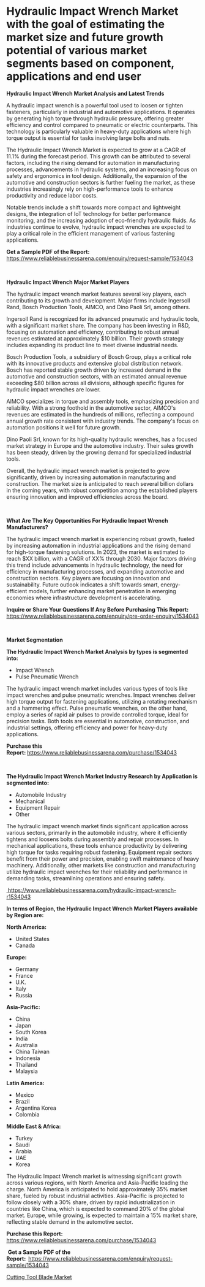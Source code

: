 <p><h1>Hydraulic Impact Wrench Market with the goal of estimating the market size and future growth potential of various market segments based on component, applications and end user</h1></p><p><strong>Hydraulic Impact Wrench Market Analysis and Latest Trends</strong></p>
<p><p>A hydraulic impact wrench is a powerful tool used to loosen or tighten fasteners, particularly in industrial and automotive applications. It operates by generating high torque through hydraulic pressure, offering greater efficiency and control compared to pneumatic or electric counterparts. This technology is particularly valuable in heavy-duty applications where high torque output is essential for tasks involving large bolts and nuts.</p><p>The Hydraulic Impact Wrench Market is expected to grow at a CAGR of 11.1% during the forecast period. This growth can be attributed to several factors, including the rising demand for automation in manufacturing processes, advancements in hydraulic systems, and an increasing focus on safety and ergonomics in tool design. Additionally, the expansion of the automotive and construction sectors is further fueling the market, as these industries increasingly rely on high-performance tools to enhance productivity and reduce labor costs. </p><p>Notable trends include a shift towards more compact and lightweight designs, the integration of IoT technology for better performance monitoring, and the increasing adoption of eco-friendly hydraulic fluids. As industries continue to evolve, hydraulic impact wrenches are expected to play a critical role in the efficient management of various fastening applications.</p></p>
<p><strong>Get a Sample PDF of the Report:&nbsp;</strong> <a href="https://www.reliablebusinessarena.com/enquiry/request-sample/1534043?utm_campaign=2527&utm_medium=2&utm_source=Github&utm_content=ia&utm_term=08042025&utm_id=hydraulic-impact-wrench">https://www.reliablebusinessarena.com/enquiry/request-sample/1534043</a></p>
<p>&nbsp;</p>
<p><strong>Hydraulic Impact Wrench Major Market Players</strong></p>
<p><p>The hydraulic impact wrench market features several key players, each contributing to its growth and development. Major firms include Ingersoll Rand, Bosch Production Tools, AIMCO, and Dino Paoli Srl, among others.</p><p>Ingersoll Rand is recognized for its advanced pneumatic and hydraulic tools, with a significant market share. The company has been investing in R&D, focusing on automation and efficiency, contributing to robust annual revenues estimated at approximately $10 billion. Their growth strategy includes expanding its product line to meet diverse industrial needs.</p><p>Bosch Production Tools, a subsidiary of Bosch Group, plays a critical role with its innovative products and extensive global distribution network. Bosch has reported stable growth driven by increased demand in the automotive and construction sectors, with an estimated annual revenue exceeding $80 billion across all divisions, although specific figures for hydraulic impact wrenches are lower.</p><p>AIMCO specializes in torque and assembly tools, emphasizing precision and reliability. With a strong foothold in the automotive sector, AIMCO's revenues are estimated in the hundreds of millions, reflecting a compound annual growth rate consistent with industry trends. The company's focus on automation positions it well for future growth.</p><p>Dino Paoli Srl, known for its high-quality hydraulic wrenches, has a focused market strategy in Europe and the automotive industry. Their sales growth has been steady, driven by the growing demand for specialized industrial tools.</p><p>Overall, the hydraulic impact wrench market is projected to grow significantly, driven by increasing automation in manufacturing and construction. The market size is anticipated to reach several billion dollars in the coming years, with robust competition among the established players ensuring innovation and improved efficiencies across the board.</p></p>
<p>&nbsp;</p>
<p><strong>What Are The Key Opportunities For Hydraulic Impact Wrench Manufacturers?</strong></p>
<p><p>The hydraulic impact wrench market is experiencing robust growth, fueled by increasing automation in industrial applications and the rising demand for high-torque fastening solutions. In 2023, the market is estimated to reach $XX billion, with a CAGR of XX% through 2030. Major factors driving this trend include advancements in hydraulic technology, the need for efficiency in manufacturing processes, and expanding automotive and construction sectors. Key players are focusing on innovation and sustainability. Future outlook indicates a shift towards smart, energy-efficient models, further enhancing market penetration in emerging economies where infrastructure development is accelerating.</p></p>
<p><strong>Inquire or Share Your Questions If Any Before Purchasing This Report:</strong> <a href="https://www.reliablebusinessarena.com/enquiry/pre-order-enquiry/1534043?utm_campaign=2527&utm_medium=2&utm_source=Github&utm_content=ia&utm_term=08042025&utm_id=hydraulic-impact-wrench">https://www.reliablebusinessarena.com/enquiry/pre-order-enquiry/1534043</a></p>
<p>&nbsp;</p>
<p><strong>Market Segmentation</strong></p>
<p><strong>The Hydraulic Impact Wrench Market Analysis by types is segmented into:</strong></p>
<p><ul><li>Impact Wrench</li><li>Pulse Pneumatic Wrench</li></ul></p>
<p><p>The hydraulic impact wrench market includes various types of tools like impact wrenches and pulse pneumatic wrenches. Impact wrenches deliver high torque output for fastening applications, utilizing a rotating mechanism and a hammering effect. Pulse pneumatic wrenches, on the other hand, employ a series of rapid air pulses to provide controlled torque, ideal for precision tasks. Both tools are essential in automotive, construction, and industrial settings, offering efficiency and power for heavy-duty applications.</p></p>
<p><strong>Purchase this Report:&nbsp;</strong><a href="https://www.reliablebusinessarena.com/purchase/1534043?utm_campaign=2527&utm_medium=2&utm_source=Github&utm_content=ia&utm_term=08042025&utm_id=hydraulic-impact-wrench">https://www.reliablebusinessarena.com/purchase/1534043</a></p>
<p>&nbsp;</p>
<p><strong>The Hydraulic Impact Wrench Market Industry Research by Application is segmented into:</strong></p>
<p><ul><li>Automobile Industry</li><li>Mechanical</li><li>Equipment Repair</li><li>Other</li></ul></p>
<p><p>The hydraulic impact wrench market finds significant application across various sectors, primarily in the automobile industry, where it efficiently tightens and loosens bolts during assembly and repair processes. In mechanical applications, these tools enhance productivity by delivering high torque for tasks requiring robust fastening. Equipment repair sectors benefit from their power and precision, enabling swift maintenance of heavy machinery. Additionally, other markets like construction and manufacturing utilize hydraulic impact wrenches for their reliability and performance in demanding tasks, streamlining operations and ensuring safety.</p></p>
<p><a href="https://www.reliablebusinessarena.com/hydraulic-impact-wrench-r1534043?utm_campaign=2527&utm_medium=2&utm_source=Github&utm_content=ia&utm_term=08042025&utm_id=hydraulic-impact-wrench">&nbsp;https://www.reliablebusinessarena.com/hydraulic-impact-wrench-r1534043</a></p>
<p><strong>In terms of Region, the Hydraulic Impact Wrench Market Players available by Region are:</strong></p>
<p>
    <p> <strong> North America: </strong>
        <ul>
            <li>United States</li>
            <li>Canada</li>
        </ul>
        </p> 
    <p> <strong> Europe: </strong>
        <ul>
            <li>Germany</li>
            <li>France</li>
            <li>U.K.</li>
            <li>Italy</li>
            <li>Russia</li>
        </ul>
        </p> 
    <p> <strong> Asia-Pacific: </strong>
        <ul>
            <li>China</li>
            <li>Japan</li>
            <li>South Korea</li>
            <li>India</li>
            <li>Australia</li>
            <li>China Taiwan</li>
            <li>Indonesia</li>
            <li>Thailand</li>
            <li>Malaysia</li>
        </ul>
        </p> 
    <p> <strong> Latin America: </strong>
        <ul>
            <li>Mexico</li>
            <li>Brazil</li>
            <li>Argentina Korea</li>
            <li>Colombia</li>
        </ul>
        </p> 
    <p> <strong> Middle East & Africa: </strong>
        <ul>
            <li>Turkey</li>
            <li>Saudi</li>
            <li>Arabia</li>
            <li>UAE</li>
            <li>Korea</li>
        </ul>
    </p>
    </p>
<p><p>The Hydraulic Impact Wrench market is witnessing significant growth across various regions, with North America and Asia-Pacific leading the charge. North America is anticipated to hold approximately 35% market share, fueled by robust industrial activities. Asia-Pacific is projected to follow closely with a 30% share, driven by rapid industrialization in countries like China, which is expected to command 20% of the global market. Europe, while growing, is expected to maintain a 15% market share, reflecting stable demand in the automotive sector.</p></p>
<p><strong>Purchase this Report: </strong><a href="https://www.reliablebusinessarena.com/purchase/1534043?utm_campaign=2527&utm_medium=2&utm_source=Github&utm_content=ia&utm_term=08042025&utm_id=hydraulic-impact-wrench">https://www.reliablebusinessarena.com/purchase/1534043</a></p>
<p>&nbsp;<strong>Get a Sample PDF of the Report:&nbsp;&nbsp;</strong><a href="https://www.reliablebusinessarena.com/enquiry/request-sample/1534043?utm_campaign=2527&utm_medium=2&utm_source=Github&utm_content=ia&utm_term=08042025&utm_id=hydraulic-impact-wrench">https://www.reliablebusinessarena.com/enquiry/request-sample/1534043</a></p>
<p><strong></strong></p>
<p><p><a href="https://github.com/payareganiou/Market-Research-Report-List-1/blob/main/cutting-tool-blade-market.md?utm_campaign=2527&utm_medium=2&utm_source=Github&utm_content=ia&utm_term=08042025&utm_id=hydraulic-impact-wrench">Cutting Tool Blade Market</a></p></p>